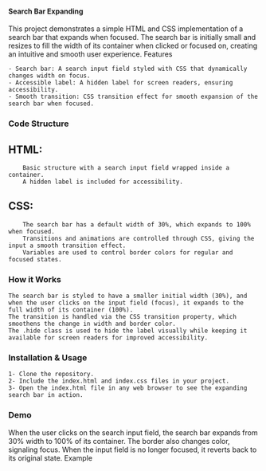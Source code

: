#### Search Bar Expanding

This project demonstrates a simple HTML and CSS implementation of a search bar that expands when focused. The search bar is initially small and resizes to fill the width of its container when clicked or focused on, creating an intuitive and smooth user experience.
Features

    - Search bar: A search input field styled with CSS that dynamically changes width on focus.
    - Accessible label: A hidden label for screen readers, ensuring accessibility.
    - Smooth transition: CSS transition effect for smooth expansion of the search bar when focused.

### Code Structure

## HTML:
        Basic structure with a search input field wrapped inside a container.
        A hidden label is included for accessibility.
## CSS:
        The search bar has a default width of 30%, which expands to 100% when focused.
        Transitions and animations are controlled through CSS, giving the input a smooth transition effect.
        Variables are used to control border colors for regular and focused states.

### How it Works

    The search bar is styled to have a smaller initial width (30%), and when the user clicks on the input field (focus), it expands to the full width of its container (100%).
    The transition is handled via the CSS transition property, which smoothens the change in width and border color.
    The .hide class is used to hide the label visually while keeping it available for screen readers for improved accessibility.

### Installation & Usage

    1- Clone the repository.
    2- Include the index.html and index.css files in your project.
    3- Open the index.html file in any web browser to see the expanding search bar in action.

### Demo

When the user clicks on the search input field, the search bar expands from 30% width to 100% of its container. The border also changes color, signaling focus. When the input field is no longer focused, it reverts back to its original state.
Example


